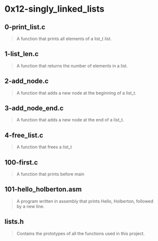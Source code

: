 # 0x12-singly_linked_lists

## 0-print_list.c
> A function that prints all elements of a list_t list.
## 1-list_len.c
> A function that returns the number of elements in a list.
## 2-add_node.c
> A function that adds a new node at the beginning of a list_t.
## 3-add_node_end.c
> A function that adds a new node at the end of a list_t.
## 4-free_list.c
> A function that frees a list_t
## 100-first.c
> A function that prints before main
## 101-hello_holberton.asm
> A program written in assembly that prints Hello, Holberton, followed by a new line.
## lists.h
> Contains the prototypes of all the functions used in this project.

